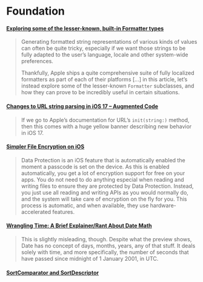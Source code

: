 # Foundation

#### [Exploring some of the lesser-known, built-in Formatter types](https://www.swiftbysundell.com/articles/exploring-some-of-the-lesser-known-formatter-types/)

> Generating formatted string representations of various kinds of values can often be quite tricky, especially if we want those strings to be fully adapted to the user’s language, locale and other system-wide preferences.
>
> Thankfully, Apple ships a quite comprehensive suite of fully localized formatters as part of each of their platforms [...]  in this article, let’s instead explore some of the lesser-known `Formatter` subclasses, and how they can prove to be incredibly useful in certain situations.

#### [Changes to URL string parsing in iOS 17 – Augmented Code](https://augmentedcode.io/2023/10/02/changes-to-url-string-parsing-in-ios-17/)

> If we go to Apple’s documentation for URL’s `init(string:)` method, then this comes with a huge yellow banner describing new behavior in iOS 17.

#### [Simpler File Encryption on iOS](https://www.andyibanez.com/posts/simpler-file-encryption-ios/)

> Data Protection is an iOS feature that is automatically enabled the moment a passcode is set on the device. As this is enabled automatically, you get a lot of encryption support for free on your apps. You do not need to do anything especial when reading and writing files to ensure they are protected by Data Protection. Instead, you just use all reading and writing APIs as you would normally do, and the system will take care of encryption on the fly for you. This process is automatic, and when available, they use hardware-accelerated features.

#### [Wrangling Time: A Brief Explainer/Rant About Date Math](https://harshil.net/blog/foundation-date)

> This is slightly misleading, though. Despite what the preview shows, Date has no concept of days, months, years, any of that stuff. It deals solely with time, and more specifically, the number of seconds that have passed since midnight of 1 January 2001, in UTC.

#### [SortComparator and SortDescriptor](https://useyourloaf.com/blog/sortcomparator-and-sortdescriptor/)
